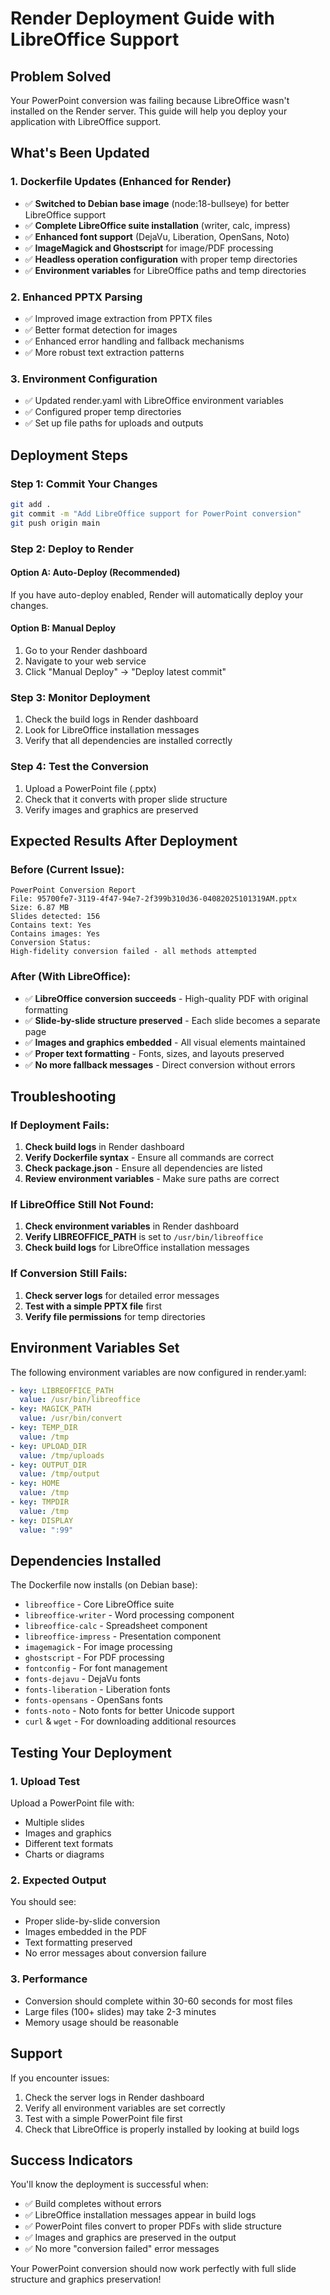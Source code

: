 # Render Deployment Guide with LibreOffice Support

## Problem Solved
Your PowerPoint conversion was failing because LibreOffice wasn't installed on the Render server. This guide will help you deploy your application with LibreOffice support.

## What's Been Updated

### 1. Dockerfile Updates (Enhanced for Render)
- ✅ **Switched to Debian base image** (node:18-bullseye) for better LibreOffice support
- ✅ **Complete LibreOffice suite installation** (writer, calc, impress)
- ✅ **Enhanced font support** (DejaVu, Liberation, OpenSans, Noto)
- ✅ **ImageMagick and Ghostscript** for image/PDF processing
- ✅ **Headless operation configuration** with proper temp directories
- ✅ **Environment variables** for LibreOffice paths and temp directories

### 2. Enhanced PPTX Parsing
- ✅ Improved image extraction from PPTX files
- ✅ Better format detection for images
- ✅ Enhanced error handling and fallback mechanisms
- ✅ More robust text extraction patterns

### 3. Environment Configuration
- ✅ Updated render.yaml with LibreOffice environment variables
- ✅ Configured proper temp directories
- ✅ Set up file paths for uploads and outputs

## Deployment Steps

### Step 1: Commit Your Changes
```bash
git add .
git commit -m "Add LibreOffice support for PowerPoint conversion"
git push origin main
```

### Step 2: Deploy to Render

#### Option A: Auto-Deploy (Recommended)
If you have auto-deploy enabled, Render will automatically deploy your changes.

#### Option B: Manual Deploy
1. Go to your Render dashboard
2. Navigate to your web service
3. Click "Manual Deploy" → "Deploy latest commit"

### Step 3: Monitor Deployment
1. Check the build logs in Render dashboard
2. Look for LibreOffice installation messages
3. Verify that all dependencies are installed correctly

### Step 4: Test the Conversion
1. Upload a PowerPoint file (.pptx)
2. Check that it converts with proper slide structure
3. Verify images and graphics are preserved

## Expected Results After Deployment

### Before (Current Issue):
```
PowerPoint Conversion Report
File: 95700fe7-3119-4f47-94e7-2f399b310d36-04082025101319AM.pptx
Size: 6.87 MB
Slides detected: 156
Contains text: Yes
Contains images: Yes
Conversion Status:
High-fidelity conversion failed - all methods attempted
```

### After (With LibreOffice):
- ✅ **LibreOffice conversion succeeds** - High-quality PDF with original formatting
- ✅ **Slide-by-slide structure preserved** - Each slide becomes a separate page
- ✅ **Images and graphics embedded** - All visual elements maintained
- ✅ **Proper text formatting** - Fonts, sizes, and layouts preserved
- ✅ **No more fallback messages** - Direct conversion without errors

## Troubleshooting

### If Deployment Fails:
1. **Check build logs** in Render dashboard
2. **Verify Dockerfile syntax** - Ensure all commands are correct
3. **Check package.json** - Ensure all dependencies are listed
4. **Review environment variables** - Make sure paths are correct

### If LibreOffice Still Not Found:
1. **Check environment variables** in Render dashboard
2. **Verify LIBREOFFICE_PATH** is set to `/usr/bin/libreoffice`
3. **Check build logs** for LibreOffice installation messages

### If Conversion Still Fails:
1. **Check server logs** for detailed error messages
2. **Test with a simple PPTX file** first
3. **Verify file permissions** for temp directories

## Environment Variables Set

The following environment variables are now configured in render.yaml:

```yaml
- key: LIBREOFFICE_PATH
  value: /usr/bin/libreoffice
- key: MAGICK_PATH
  value: /usr/bin/convert
- key: TEMP_DIR
  value: /tmp
- key: UPLOAD_DIR
  value: /tmp/uploads
- key: OUTPUT_DIR
  value: /tmp/output
- key: HOME
  value: /tmp
- key: TMPDIR
  value: /tmp
- key: DISPLAY
  value: ":99"
```

## Dependencies Installed

The Dockerfile now installs (on Debian base):
- `libreoffice` - Core LibreOffice suite
- `libreoffice-writer` - Word processing component
- `libreoffice-calc` - Spreadsheet component  
- `libreoffice-impress` - Presentation component
- `imagemagick` - For image processing
- `ghostscript` - For PDF processing
- `fontconfig` - For font management
- `fonts-dejavu` - DejaVu fonts
- `fonts-liberation` - Liberation fonts
- `fonts-opensans` - OpenSans fonts
- `fonts-noto` - Noto fonts for better Unicode support
- `curl` & `wget` - For downloading additional resources

## Testing Your Deployment

### 1. Upload Test
Upload a PowerPoint file with:
- Multiple slides
- Images and graphics
- Different text formats
- Charts or diagrams

### 2. Expected Output
You should see:
- Proper slide-by-slide conversion
- Images embedded in the PDF
- Text formatting preserved
- No error messages about conversion failure

### 3. Performance
- Conversion should complete within 30-60 seconds for most files
- Large files (100+ slides) may take 2-3 minutes
- Memory usage should be reasonable

## Support

If you encounter issues:
1. Check the server logs in Render dashboard
2. Verify all environment variables are set correctly
3. Test with a simple PowerPoint file first
4. Check that LibreOffice is properly installed by looking at build logs

## Success Indicators

You'll know the deployment is successful when:
- ✅ Build completes without errors
- ✅ LibreOffice installation messages appear in build logs
- ✅ PowerPoint files convert to proper PDFs with slide structure
- ✅ Images and graphics are preserved in the output
- ✅ No more "conversion failed" error messages

Your PowerPoint conversion should now work perfectly with full slide structure and graphics preservation!
